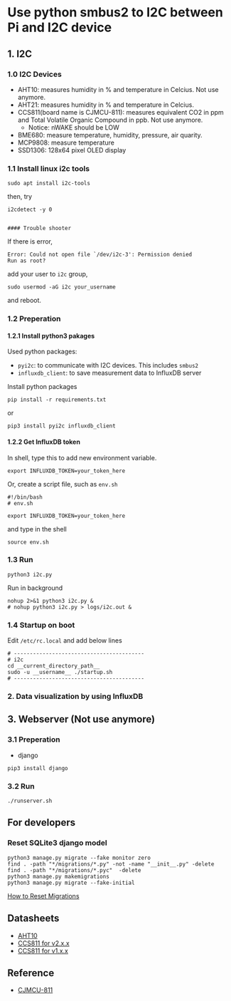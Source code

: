 # Use python smbus2 to I2C between Pi and I2C device


## 1. I2C

### 1.0 I2C Devices
- AHT10: measures humidity in % and temperature in Celcius. Not use anymore.
- AHT21: measures humidity in % and temperature in Celcius.
- CCS811(board name is CJMCU-811): measures equivalent CO2 in ppm and Total Volatile Organic Compound in ppb. Not use anymore.
  - Notice: nWAKE should be LOW
- BME680: measure temperature, humidity, pressure, air quarity.
- MCP9808: measure temperature
- SSD1306: 128x64 pixel OLED display



### 1.1 Install linux i2c tools
```
sudo apt install i2c-tools
```
then, try
```
i2cdetect -y 0


#### Trouble shooter
```
If there is error,
```
Error: Could not open file `/dev/i2c-3': Permission denied
Run as root?
```
add your user to `i2c` group,
```
sudo usermod -aG i2c your_username
```
and reboot.



### 1.2 Preperation
#### 1.2.1 Install python3 pakages
Used python packages:
- `pyi2c`: to communicate with I2C devices. This includes `smbus2`
- `influxdb_client`: to save measurement data to InfluxDB server

Install python packages
```
pip install -r requirements.txt
```
or
```
pip3 install pyi2c influxdb_client
```


#### 1.2.2 Get InfluxDB token
In shell, type this to add new environment variable.
```
export INFLUXDB_TOKEN=your_token_here
```

Or, create a script file, such as `env.sh`
```
#!/bin/bash
# env.sh

export INFLUXDB_TOKEN=your_token_here
```
and type in the shell
```
source env.sh
```


### 1.3 Run
```
python3 i2c.py
```

Run in background
```
nohup 2>&1 python3 i2c.py &
# nohup python3 i2c.py > logs/i2c.out &
```


### 1.4 Startup on boot
Edit `/etc/rc.local` and add below lines
```
# -----------------------------------------
# i2c
cd __current_directory_path__
sudo -u __username__ ./startup.sh
# -----------------------------------------
```



### 2. Data visualization by using InfluxDB




## 3. Webserver (Not use anymore)

### 3.1 Preperation
- django
```
pip3 install django
```


### 3.2 Run
```
./runserver.sh
```



## For developers
### Reset SQLite3 django model
```
python3 manage.py migrate --fake monitor zero
find . -path "*/migrations/*.py" -not -name "__init__.py" -delete
find . -path "*/migrations/*.pyc"  -delete
python3 manage.py makemigrations
python3 manage.py migrate --fake-initial
```
[How to Reset Migrations](https://simpleisbetterthancomplex.com/tutorial/2016/07/26/how-to-reset-migrations.html)


## Datasheets
- [AHT10](https://server4.eca.ir/eshop/AHT10/Aosong_AHT10_en_draft_0c.pdf)
- [CCS811 for v2.x.x](https://cdn.sparkfun.com/assets/2/c/c/6/5/CN04-2019_attachment_CCS811_Datasheet_v1-06.pdf)
- [CCS811 for v1.x.x](https://cdn.sparkfun.com/assets/learn_tutorials/1/4/3/CCS811_Datasheet-DS000459.pdf)



## Reference
- [CJMCU-811](https://revspace.nl/CJMCU-811)
